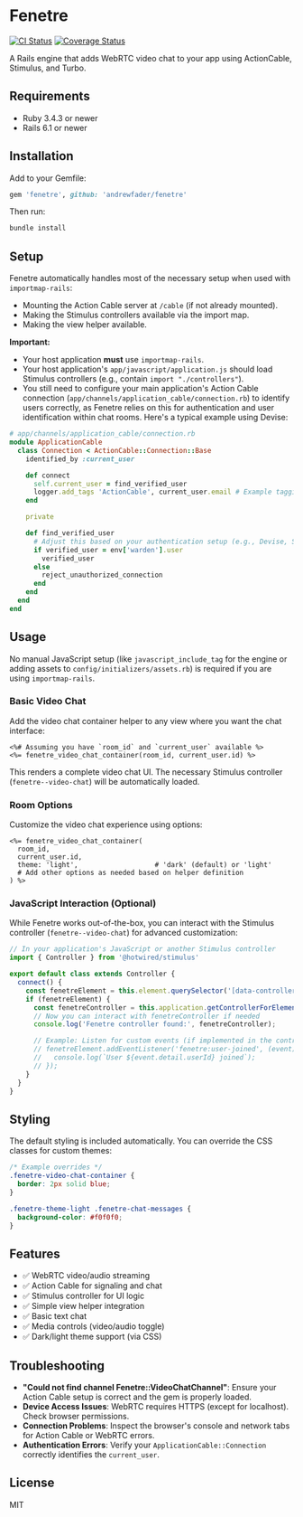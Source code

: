 # Fenetre

[![CI Status](https://github.com/andrewfader/fenetre/workflows/CI/badge.svg)](https://github.com/andrewfader/fenetre/actions)
[![Coverage Status](https://codecov.io/gh/andrewfader/fenetre/branch/main/graph/badge.svg)](https://codecov.io/gh/andrewfader/fenetre)

A Rails engine that adds WebRTC video chat to your app using ActionCable, Stimulus, and Turbo.

## Requirements

- Ruby 3.4.3 or newer
- Rails 6.1 or newer

## Installation

Add to your Gemfile:

```ruby
gem 'fenetre', github: 'andrewfader/fenetre'
```

Then run:

```sh
bundle install
```

## Setup

Fenetre automatically handles most of the necessary setup when used with `importmap-rails`:

- Mounting the Action Cable server at `/cable` (if not already mounted).
- Making the Stimulus controllers available via the import map.
- Making the view helper available.

**Important:**
- Your host application **must** use `importmap-rails`.
- Your host application's `app/javascript/application.js` should load Stimulus controllers (e.g., contain `import "./controllers"`).
- You still need to configure your main application's Action Cable connection (`app/channels/application_cable/connection.rb`) to identify users correctly, as Fenetre relies on this for authentication and user identification within chat rooms. Here's a typical example using Devise:

```ruby
# app/channels/application_cable/connection.rb
module ApplicationCable
  class Connection < ActionCable::Connection::Base
    identified_by :current_user

    def connect
      self.current_user = find_verified_user
      logger.add_tags 'ActionCable', current_user.email # Example tagging
    end

    private

    def find_verified_user
      # Adjust this based on your authentication setup (e.g., Devise, Sorcery, etc.)
      if verified_user = env['warden'].user
        verified_user
      else
        reject_unauthorized_connection
      end
    end
  end
end
```

## Usage

No manual JavaScript setup (like `javascript_include_tag` for the engine or adding assets to `config/initializers/assets.rb`) is required if you are using `importmap-rails`.

### Basic Video Chat

Add the video chat container helper to any view where you want the chat interface:

```erb
<%# Assuming you have `room_id` and `current_user` available %>
<%= fenetre_video_chat_container(room_id, current_user.id) %>
```

This renders a complete video chat UI. The necessary Stimulus controller (`fenetre--video-chat`) will be automatically loaded.

### Room Options

Customize the video chat experience using options:

```erb
<%= fenetre_video_chat_container(
  room_id,
  current_user.id,
  theme: 'light',                   # 'dark' (default) or 'light'
  # Add other options as needed based on helper definition
) %>
```

### JavaScript Interaction (Optional)

While Fenetre works out-of-the-box, you can interact with the Stimulus controller (`fenetre--video-chat`) for advanced customization:

```javascript
// In your application's JavaScript or another Stimulus controller
import { Controller } from '@hotwired/stimulus'

export default class extends Controller {
  connect() {
    const fenetreElement = this.element.querySelector('[data-controller="fenetre--video-chat"]');
    if (fenetreElement) {
      const fenetreController = this.application.getControllerForElementAndIdentifier(fenetreElement, 'fenetre--video-chat');
      // Now you can interact with fenetreController if needed
      console.log('Fenetre controller found:', fenetreController);

      // Example: Listen for custom events (if implemented in the controller)
      // fenetreElement.addEventListener('fenetre:user-joined', (event) => {
      //   console.log(`User ${event.detail.userId} joined`);
      // });
    }
  }
}
```

## Styling

The default styling is included automatically. You can override the CSS classes for custom themes:

```css
/* Example overrides */
.fenetre-video-chat-container {
  border: 2px solid blue;
}

.fenetre-theme-light .fenetre-chat-messages {
  background-color: #f0f0f0;
}
```

## Features

- ✅ WebRTC video/audio streaming
- ✅ Action Cable for signaling and chat
- ✅ Stimulus controller for UI logic
- ✅ Simple view helper integration
- ✅ Basic text chat
- ✅ Media controls (video/audio toggle)
- ✅ Dark/light theme support (via CSS)

## Troubleshooting

- **"Could not find channel Fenetre::VideoChatChannel"**: Ensure your Action Cable setup is correct and the gem is properly loaded.
- **Device Access Issues**: WebRTC requires HTTPS (except for localhost). Check browser permissions.
- **Connection Problems**: Inspect the browser's console and network tabs for Action Cable or WebRTC errors.
- **Authentication Errors**: Verify your `ApplicationCable::Connection` correctly identifies the `current_user`.

## License

MIT
